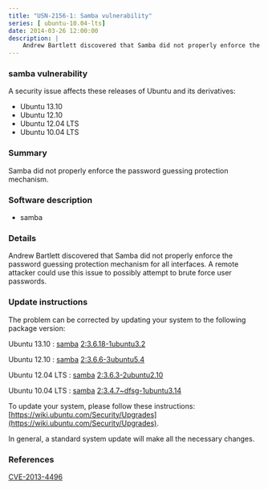 ```yaml
---
title: "USN-2156-1: Samba vulnerability"
series: [ ubuntu-10.04-lts]
date: 2014-03-26 12:00:00
description: |
    Andrew Bartlett discovered that Samba did not properly enforce the password guessing protection mechanism for all interfaces. A remote attacker could use this issue to possibly attempt to brute force user passwords. 
--- 
```

 
### samba vulnerability

A security issue affects these releases of Ubuntu and its derivatives:

* Ubuntu 13.10
* Ubuntu 12.10
* Ubuntu 12.04 LTS
* Ubuntu 10.04 LTS

### Summary

Samba did not properly enforce the password guessing protection mechanism. 

### Software description

* samba 

### Details

Andrew Bartlett discovered that Samba did not properly enforce the password guessing protection mechanism for all interfaces. A remote attacker could use this issue to possibly attempt to brute force user passwords. 

### Update instructions

The problem can be corrected by updating your system to the following package version:

Ubuntu 13.10
 : [samba](https://launchpad.net/ubuntu/+source/samba) <span> [2:3.6.18-1ubuntu3.2](https://launchpad.net/ubuntu/+source/samba/2:3.6.18-1ubuntu3.2) </span> 

Ubuntu 12.10
 : [samba](https://launchpad.net/ubuntu/+source/samba) <span> [2:3.6.6-3ubuntu5.4](https://launchpad.net/ubuntu/+source/samba/2:3.6.6-3ubuntu5.4) </span> 

Ubuntu 12.04 LTS
 : [samba](https://launchpad.net/ubuntu/+source/samba) <span> [2:3.6.3-2ubuntu2.10](https://launchpad.net/ubuntu/+source/samba/2:3.6.3-2ubuntu2.10) </span> 

Ubuntu 10.04 LTS
 : [samba](https://launchpad.net/ubuntu/+source/samba) <span> [2:3.4.7~dfsg-1ubuntu3.14](https://launchpad.net/ubuntu/+source/samba/2:3.4.7~dfsg-1ubuntu3.14) </span> 

To update your system, please follow these instructions: [https://wiki.ubuntu.com/Security/Upgrades](https://wiki.ubuntu.com/Security/Upgrades).

In general, a standard system update will make all the necessary changes. 

### References

 [CVE-2013-4496](http://people.ubuntu.com/~ubuntu-security/cve/CVE-2013-4496)
 
